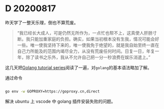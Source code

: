 # D 20200817

昨天学了一整天乐理，倒也不算荒废。

<blockquote>

“我已经长大成人，可是仍然无所作为，一点忙也帮不上，这真使人肝肠寸断。我只能加重家庭的负担。确实，如果当初根本没有生我，情况可能会好一些。唯一使我坚持下来的，唯一使我免于绝望的，就是我自始至终一直在自己力所能及的范围内竭尽全力，从没有荒废任何时间。日复一日，年复一年，除了读书之乐外，我从不允许自己把一分一秒浪费在娱乐消遣上。”

</blockquote>

这几天把[Golang tutorial series](https://golangbot.com/learn-golang-series/)阅读了一遍，对`golang`的基本语法略加了解。

通过命令

```sh

go env -w GOPROXY=https://goproxy.cn,direct

```

解决 ubuntu 上 vscode 中 golang 插件安装失败的问题。
